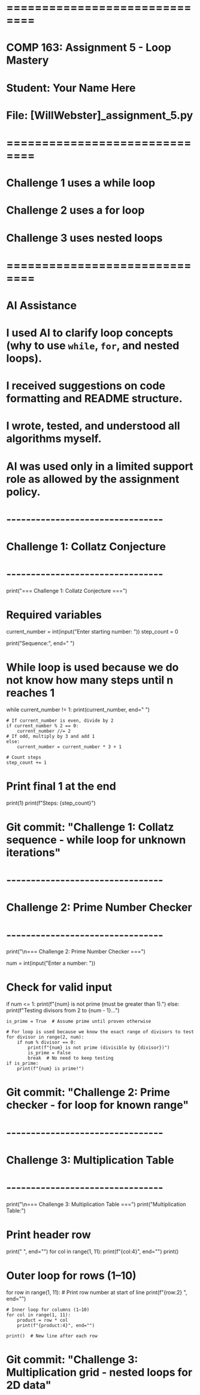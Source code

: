 # ==============================
# COMP 163: Assignment 5 - Loop Mastery
# Student: Your Name Here
# File: [WillWebster]_assignment_5.py
# ==============================
# Challenge 1 uses a while loop
# Challenge 2 uses a for loop
# Challenge 3 uses nested loops
# ==============================
# AI Assistance
# I used AI to **clarify loop concepts** (why to use `while`, `for`, and nested loops).  
# I received suggestions on **code formatting and README structure**.  
# I wrote, tested, and understood all algorithms myself.  
# AI was used only in a **limited support role** as allowed by the assignment policy. 
# --------------------------------
# Challenge 1: Collatz Conjecture
# --------------------------------
print("=== Challenge 1: Collatz Conjecture ===")

# Required variables
current_number = int(input("Enter starting number: "))
step_count = 0

print("Sequence:", end=" ")

# While loop is used because we do not know how many steps until n reaches 1
while current_number != 1:
    print(current_number, end=" ")

    # If current_number is even, divide by 2
    if current_number % 2 == 0:
        current_number //= 2
    # If odd, multiply by 3 and add 1
    else:
        current_number = current_number * 3 + 1

    # Count steps
    step_count += 1

# Print final 1 at the end
print(1)
print(f"Steps: {step_count}")

# Git commit: "Challenge 1: Collatz sequence - while loop for unknown iterations"


# --------------------------------
# Challenge 2: Prime Number Checker
# --------------------------------
print("\n=== Challenge 2: Prime Number Checker ===")

num = int(input("Enter a number: "))

# Check for valid input
if num <= 1:
    print(f"{num} is not prime (must be greater than 1).")
else:
    print(f"Testing divisors from 2 to {num - 1}...")

    is_prime = True  # Assume prime until proven otherwise

    # For loop is used because we know the exact range of divisors to test
    for divisor in range(2, num):
        if num % divisor == 0:
            print(f"{num} is not prime (divisible by {divisor})")
            is_prime = False
            break  # No need to keep testing
    if is_prime:
        print(f"{num} is prime!")

# Git commit: "Challenge 2: Prime checker - for loop for known range"


# --------------------------------
# Challenge 3: Multiplication Table
# --------------------------------
print("\n=== Challenge 3: Multiplication Table ===")
print("Multiplication Table:")

# Print header row
print("    ", end="")
for col in range(1, 11):
    print(f"{col:4}", end="")
print()

# Outer loop for rows (1–10)
for row in range(1, 11):
    # Print row number at start of line
    print(f"{row:2} ", end="")

    # Inner loop for columns (1–10)
    for col in range(1, 11):
        product = row * col
        print(f"{product:4}", end="")

    print()  # New line after each row

# Git commit: "Challenge 3: Multiplication grid - nested loops for 2D data"
